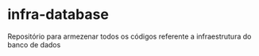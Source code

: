 # infra-database
Repositório para armezenar todos os códigos referente a infraestrutura do banco de dados
